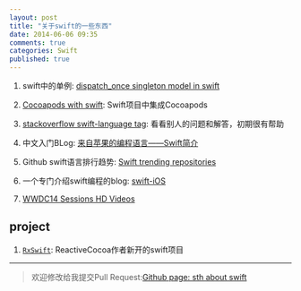 ```yaml
---
layout: post
title: "关于swift的一些东西"
date: 2014-06-06 09:35
comments: true
categories: Swift
published: true
---
```


1. swift中的单例: [dispatch_once singleton model in swift][singleton]

2. [Cocoapods with swift][CococapodsSwift]: Swift项目中集成Cocoapods

3. [stackoverflow swift-language tag][stackoverflow]: 看看别人的问题和解答，初期很有帮助

4. 中文入门BLog: [来自苹果的编程语言——Swift简介][lucida]

5. Github swift语言排行趋势: [Swift trending repositories][github-trending]

6. 一个专门介绍swift编程的blog: [swift-iOS][swift-iOS]

7. [WWDC14 Sessions HD Videos][HDVideos]

<!-- more -->

## project

1. [`RxSwift`][RxSwift]: ReactiveCocoa作者新开的swift项目

---

>欢迎修改给我提交Pull Request:[Github page: sth about swift][self]

[singleton]: https://stackoverflow.com/questions/24024549/dispatch-once-singleton-model-in-swift#

[self]: https://github.com/agassiyzh/agassiyzh.github.io/blob/master/_posts/2014-06-06-something-about-swift.md

[RxSwift]: https://github.com/jspahrsummers/RxSwift

[CococapodsSwift]: https://medium.com/swift-programming/swift-cocoapods-da09d8ba6dd2

[stackoverflow]: https://stackoverflow.com/questions/tagged/swift-language

[lucida]: https://zh.lucida.me/blog/an-introduction-to-swift/

[github-trending]: https://github.com/trending?l=swift

[swift-iOS]: https://swift-ios.co

[HDVideos]: /2014/06/09/WWDC-2014-HD-Videos/index.html